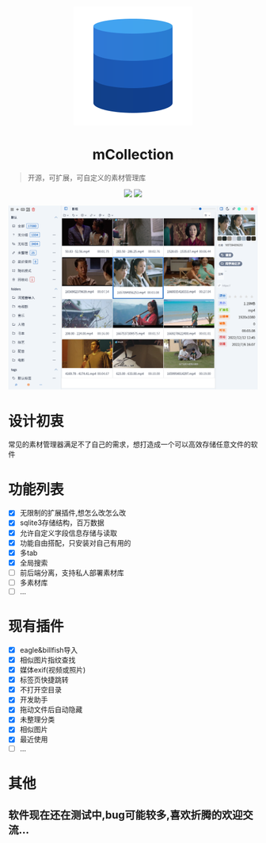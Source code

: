 <p align="center">
  <img src="/favicon.png">
</p>
<h1 align="center">mCollection</h1>

>开源，可扩展，可自定义的素材管理库

<p align="center">
  <img src="https://img.shields.io/github/forks/hunmer/mCollection">
  <img src="https://img.shields.io/github/stars/hunmer/mCollection?color=success">
</p>

<p align="center">
  <img src="/screenshot.png">
</p>

# 设计初衷
常见的素材管理器满足不了自己的需求，想打造成一个可以高效存储任意文件的软件

# 功能列表
- [x] 无限制的扩展插件,想怎么改怎么改
- [x] sqlite3存储结构，百万数据
- [x] 允许自定义字段信息存储与读取
- [x] 功能自由搭配，只安装对自己有用的
- [x] 多tab
- [x] 全局搜索
- [ ] 前后端分离，支持私人部署素材库
- [ ] 多素材库
- [ ] ...

# 现有插件
- [x] eagle&billfish导入
- [x] 相似图片指纹查找
- [x] 媒体exif(视频或照片)
- [x] 标签页快捷跳转
- [x] 不打开空目录
- [x] 开发助手
- [x] 拖动文件后自动隐藏
- [x] 未整理分类
- [x] 相似图片
- [x] 最近使用
- [ ] ...

# 其他
## 软件现在还在测试中,bug可能较多,喜欢折腾的欢迎交流...


